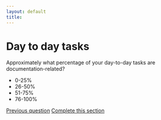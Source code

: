 ```yaml
---
layout: default
title: 
---
```


# Day to day tasks

Approximately what percentage of your day-to-day tasks are documentation-related?

- 0-25%
- 26-50%
- 51-75%
- 76-100%

[Previous question](A_7_official_duties.html) 
[Complete this section](/0_intro_basis_main/0_4_main_form.html)